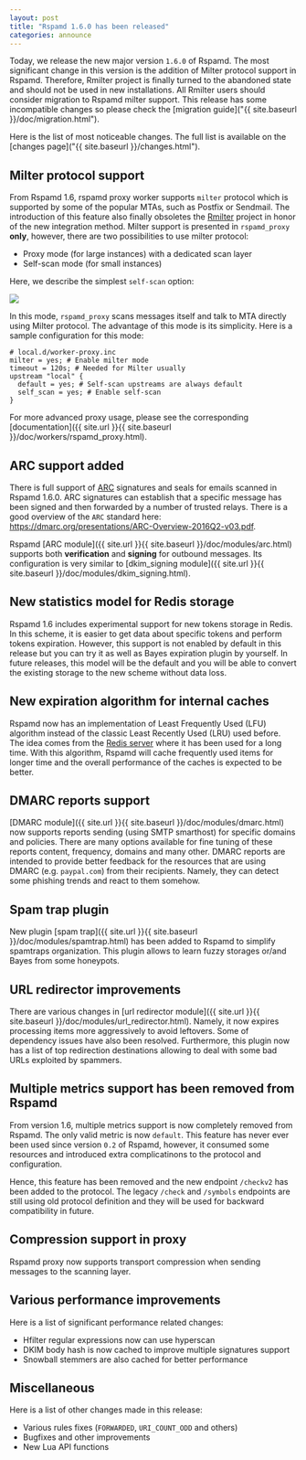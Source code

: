 ```yaml
---
layout: post
title: "Rspamd 1.6.0 has been released"
categories: announce
---
```


Today, we release the new major version `1.6.0` of Rspamd. The most significant change in this version is the addition of Milter protocol support in Rspamd. Therefore, Rmilter project is finally turned to the abandoned state and should not be used in new installations. All Rmilter users should consider migration to Rspamd milter support. This release has some incompatible changes so please check the [migration guide]("{{ site.baseurl }}/doc/migration.html").

Here is the list of most noticeable changes. The full list is available on the [changes page]("{{ site.baseurl }}/changes.html").

## Milter protocol support

From Rspamd 1.6, rspamd proxy worker supports `milter` protocol which is supported by some of the popular MTAs, such as Postfix or Sendmail. The introduction of this feature also finally obsoletes the [Rmilter](https://rspamd.com/rmilter/) project in honor of the new integration method. Milter support is presented in `rspamd_proxy` **only**, however, there are two possibilities to use milter protocol:

* Proxy mode (for large instances) with a dedicated scan layer
* Self-scan mode (for small instances)

Here, we describe the simplest `self-scan` option:

<img class="img-responsive" src="{{ site.baseurl }}/img/rspamd_milter_direct.png">

In this mode, `rspamd_proxy` scans messages itself and talk to MTA directly using Milter protocol. The advantage of this mode is its simplicity. Here is a sample configuration for this mode:

~~~ucl
# local.d/worker-proxy.inc
milter = yes; # Enable milter mode
timeout = 120s; # Needed for Milter usually
upstream "local" {
  default = yes; # Self-scan upstreams are always default
  self_scan = yes; # Enable self-scan
}
~~~

For more advanced proxy usage, please see the corresponding [documentation]({{ site.url }}{{ site.baseurl }}/doc/workers/rspamd_proxy.html).

## ARC support added

There is full support of [ARC](http://http://arc-spec.org/) signatures and seals for emails scanned in Rspamd 1.6.0. ARC signatures can establish that a specific message has been signed and then forwarded by a number of trusted relays. There is a good overview of the `ARC` standard here: <https://dmarc.org/presentations/ARC-Overview-2016Q2-v03.pdf>.

Rspamd [ARC module]({{ site.url }}{{ site.baseurl }}/doc/modules/arc.html) supports both **verification** and **signing** for outbound messages. Its configuration is very similar to [dkim_signing module]({{ site.url }}{{ site.baseurl }}/doc/modules/dkim_signing.html).

## New statistics model for Redis storage

Rspamd 1.6 includes experimental support for new tokens storage in Redis. In this scheme, it is easier to get data about specific tokens and perform tokens expiration. However, this support is not enabled by default in this release but you can try it as well as Bayes expiration plugin by yourself. In future releases, this model will be the default and you will be able to convert the existing storage to the new scheme without data loss.

## New expiration algorithm for internal caches

Rspamd now has an implementation of Least Frequently Used (LFU) algorithm instead of the classic Least Recently Used (LRU) used before. The idea comes from the [Redis server](http://antirez.com/news/109) where it has been used for a long time. With this algorithm, Rspamd will cache frequently used items for longer time and the overall performance of the caches is expected to be better.

## DMARC reports support

[DMARC module]({{ site.url }}{{ site.baseurl }}/doc/modules/dmarc.html) now supports reports sending (using SMTP smarthost) for specific domains and policies. There are many options available for fine tuning of these reports content, frequency, domains and many other. DMARC reports are intended to provide better feedback for the resources that are using DMARC (e.g. `paypal.com`) from their recipients. Namely, they can detect some phishing trends and react to them somehow.

## Spam trap plugin

New plugin [spam trap]({{ site.url }}{{ site.baseurl }}/doc/modules/spamtrap.html) has been added to Rspamd to simplify spamtraps organization. This plugin allows to learn fuzzy storages or/and Bayes from some honeypots.

## URL redirector improvements

There are various changes in [url redirector module]({{ site.url }}{{ site.baseurl }}/doc/modules/url_redirector.html). Namely, it now expires processing items more aggressively to avoid leftovers. Some of dependency issues have also been resolved. Furthermore, this plugin now has a list of top redirection destinations allowing to deal with some bad URLs exploited by spammers.

## Multiple metrics support has been removed from Rspamd

From version 1.6, multiple metrics support is now completely removed from Rspamd. The only valid metric is now `default`. This feature has never ever been used since version `0.2` of Rspamd, however, it consumed some resources and introduced extra complicatinons to the protocol and configuration.

Hence, this feature has been removed and the new endpoint `/checkv2` has been added to the protocol. The legacy `/check` and `/symbols` endpoints are still using old protocol definition and they will be used for backward compatibility in future.

## Compression support in proxy

Rspamd proxy now supports transport compression when sending messages to the scanning layer.

## Various performance improvements

Here is a list of significant performance related changes:

* Hfilter regular expressions now can use hyperscan
* DKIM body hash is now cached to improve multiple signatures support
* Snowball stemmers are also cached for better performance


## Miscellaneous

Here is a list of other changes made in this release: 

* Various rules fixes (`FORWARDED`, `URI_COUNT_ODD` and others)
* Bugfixes and other improvements
* New Lua API functions